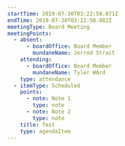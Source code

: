 ```yaml
---
startTime: 2019-07-30T03:22:50.071Z
endTime: 2019-07-30T03:22:50.082Z
meetingType: Board Meeting
meetingPoints:
  - absent:
      - boardOffice: Board Member
        mundaneName: Jerrod Strait
    attending:
      - boardOffice: Board Member
        mundaneName: Tyler WArd
    type: attendance
  - itemType: Scheduled
    points:
      - note: Note 1
        type: note
      - note: Note 2
        type: note
    title: Test
    type: agendaItem
---
```


